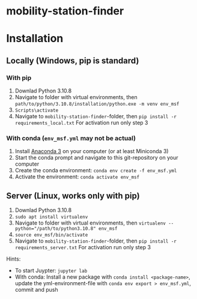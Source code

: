 # mobility-station-finder

# Installation

## Locally (Windows, pip is standard)
### With pip
1. Downlad Python 3.10.8
2. Navigate to folder with virtual environments, then ```path/to/python/3.10.8/installation/python.exe -m venv env_msf```
3. ```Scripts\activate```
4. Navigate to ```mobility-station-finder```-folder, then ```pip install -r requirements_local.txt```
For activation run only step 3

### With conda (```env_msf.yml``` may not be actual)
1. Install [Anaconda 3](https://www.anaconda.com/products/individual#) on your computer (or at least Miniconda 3)
2. Start the conda prompt and navigate to this git-repository on your computer
3. Create the conda environment: ```conda env create -f env_msf.yml```
4. Activate the environment: ```conda activate env_msf```


## Server (Linux, works only with pip)
1. Downlad Python 3.10.8
2. ```sudo apt install virtualenv```
3. Navigate to folder with virtual environments, then ```virtualenv --python="/path/to/python3.10.8" env_msf```
4. ```source env_msf/bin/activate```
5. Navigate to ```mobility-station-finder```-folder, then ```pip install -r requirements_server.txt```
For activation run only step 3


Hints:
- To start Juypter: ```jupyter lab```
- With conda: Install a new package with ```conda install <package-name>```, update the yml-environment-file with ```conda env export > env_msf.yml```, commit and push
